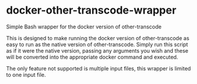 # docker-other-transcode-wrapper
Simple Bash wrapper for the docker version of other-transcode

This is designed to make running the docker version of other-transcode as easy to run as the native version of other-transcode. Simply run this script as if it were the native version, passing any arguments you wish and these will be converted into the appropriate docker command and executed.

The only feature not supported is multiple input files, this wrapper is limited to one input file.
